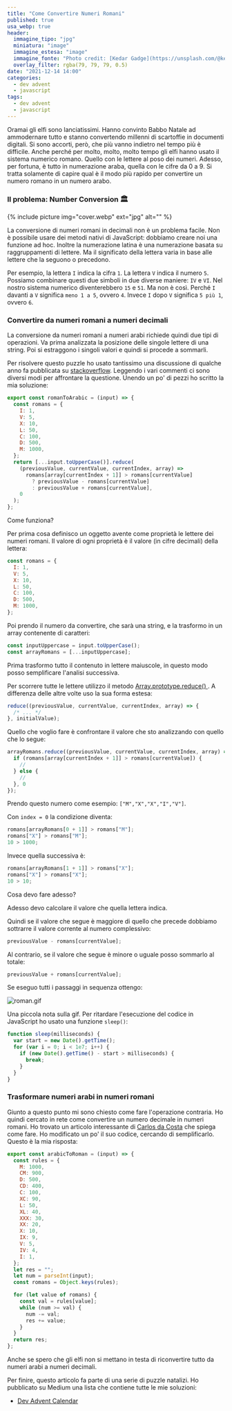 ```yaml
---
title: "Come Convertire Numeri Romani"
published: true
usa_webp: true
header:
  immagine_tipo: "jpg"
  miniatura: "image"
  immagine_estesa: "image"
  immagine_fonte: "Photo credit: [Kedar Gadge](https://unsplash.com/@kedar9)"
  overlay_filter: rgba(79, 79, 79, 0.5)
date: "2021-12-14 14:00"
categories:
  - dev advent
  - javascript
tags:
  - dev advent
  - javascript
---
```


Oramai gli elfi sono lanciatissimi. Hanno convinto Babbo Natale ad ammodernare tutto e stanno convertendo millenni di scartoffie in documenti digitali. Si sono accorti, però, che più vanno indietro nel tempo più è difficile. Anche perché per molto, molto, molto tempo gli elfi hanno usato il sistema numerico romano. Quello con le lettere al poso dei numeri. Adesso, per fortuna, è tutto in numerazione araba, quella con le cifre da 0 a 9. Si tratta solamente di capire qual è il modo più rapido per convertire un numero romano in un numero arabo.

### Il problema: Number Conversion 🏛️

{% include picture img="cover.webp" ext="jpg" alt="" %}

La conversione di numeri romani in decimali non è un problema facile. Non è possibile usare dei metodi nativi di JavaScript: dobbiamo creare noi una funzione ad hoc. Inoltre la numerazione latina è una numerazione basata su raggruppamenti di lettere. Ma il significato della lettera varia in base alle lettere che la seguono o precedono.

Per esempio, la lettera `I` indica la cifra `1`. La lettera `V` indica il numero `5`. Possiamo combinare questi due simboli in due diverse maniere: `IV` e `VI`. Nel nostro sistema numerico diventerebbero `15` e `51`. Ma non è così. Perché `I` davanti a `V` significa `meno 1 a 5`, ovvero `4`. Invece `I` dopo `V` significa `5 più 1`, ovvero `6`.

### Convertire da numeri romani a numeri decimali

La conversione da numeri romani a numeri arabi richiede quindi due tipi di operazioni. Va prima analizzata la posizione delle singole lettere di una string. Poi si estraggono i singoli valori e quindi si procede a sommarli.

Per risolvere questo puzzle ho usato tantissimo una discussione di qualche anno fa pubblicata su [stackoverflow](https://stackoverflow.com/questions/48946083/convert-roman-number-to-arabic-using-javascript). Leggendo i vari commenti ci sono diversi modi per affrontare la questione. Unendo un po' di pezzi ho scritto la mia soluzione:

```js
export const romanToArabic = (input) => {
  const romans = {
    I: 1,
    V: 5,
    X: 10,
    L: 50,
    C: 100,
    D: 500,
    M: 1000,
  };
  return [...input.toUpperCase()].reduce(
    (previousValue, currentValue, currentIndex, array) =>
      romans[array[currentIndex + 1]] > romans[currentValue]
        ? previousValue - romans[currentValue]
        : previousValue + romans[currentValue],
    0
  );
};
```

Come funziona?

Per prima cosa definisco un oggetto avente come proprietà le lettere dei numeri romani. Il valore di ogni proprietà è il valore (in cifre decimali) della lettera:

```js
const romans = {
  I: 1,
  V: 5,
  X: 10,
  L: 50,
  C: 100,
  D: 500,
  M: 1000,
};
```

Poi prendo il numero da convertire, che sarà una string, e la trasformo in un array contenente di caratteri:

```js
const inputUppercase = input.toUpperCase();
const arrayRomans = [...inputUppercase];
```

Prima trasformo tutto il contenuto in lettere maiuscole, in questo modo posso semplificare l'analisi successiva.

Per scorrere tutte le lettere utilizzo il metodo [Array.prototype.reduce()
](https://developer.mozilla.org/en-US/docs/Web/JavaScript/Reference/Global_Objects/Array/Reduce). A differenza delle altre volte uso la sua forma estesa:

```js
reduce((previousValue, currentValue, currentIndex, array) => {
  /* ... */
}, initialValue);
```

Quello che voglio fare è confrontare il valore che sto analizzando con quello che lo segue:

```js
arrayRomans.reduce((previousValue, currentValue, currentIndex, array) => {
  if (romans[array[currentIndex + 1]] > romans[currentValue]) {
    //
  } else {
    //
  }, 0
});
```

Prendo questo numero come esempio: `["M","X","X","I","V"]`.

Con `index = 0` la condizione diventa:

```js
romans[arrayRomans[0 + 1]] > romans["M"];
romans["X"] > romans["M"];
10 > 1000;
```

Invece quella successiva è:

```js
romans[arrayRomans[1 + 1]] > romans["X"];
romans["X"] > romans["X"];
10 > 10;
```

Cosa devo fare adesso?

Adesso devo calcolare il valore che quella lettera indica.

Quindi se il valore che segue è maggiore di quello che precede dobbiamo sottrarre il valore corrente al numero complessivo:

```js
previousValue - romans[currentValue];
```

Al contrario, se il valore che segue è minore o uguale posso sommarlo al totale:

```js
previousValue + romans[currentValue];
```

Se eseguo tutti i passaggi in sequenza ottengo:

![roman.gif](https://raw.githubusercontent.com/el3um4s/strani-anelli-blog/master/_posts/2021/2021-12-14-come-convertire-numeri-romani/roman.gif)

Una piccola nota sulla gif. Per ritardare l'esecuzione del codice in JavaScript ho usato una funzione `sleep()`:

```js
function sleep(milliseconds) {
  var start = new Date().getTime();
  for (var i = 0; i < 1e7; i++) {
    if (new Date().getTime() - start > milliseconds) {
      break;
    }
  }
}
```

### Trasformare numeri arabi in numeri romani

Giunto a questo punto mi sono chiesto come fare l'operazione contraria. Ho quindi cercato in rete come convertire un numero decimale in numeri romani. Ho trovato un articolo interessante di [Carlos da Costa](https://calolocosta.medium.com/create-a-roman-numerals-converter-in-javascript-a82fda6b7a60) che spiega come fare. Ho modificato un po' il suo codice, cercando di semplificarlo. Questo è la mia risposta:

```js
export const arabicToRoman = (input) => {
  const rules = {
    M: 1000,
    CM: 900,
    D: 500,
    CD: 400,
    C: 100,
    XC: 90,
    L: 50,
    XL: 40,
    XXX: 30,
    XX: 20,
    X: 10,
    IX: 9,
    V: 5,
    IV: 4,
    I: 1,
  };
  let res = "";
  let num = parseInt(input);
  const romans = Object.keys(rules);

  for (let value of romans) {
    const val = rules[value];
    while (num >= val) {
      num -= val;
      res += value;
    }
  }
  return res;
};
```

Anche se spero che gli elfi non si mettano in testa di riconvertire tutto da numeri arabi a numeri decimali.

Per finire, questo articolo fa parte di una serie di puzzle natalizi. Ho pubblicato su Medium una lista che contiene tutte le mie soluzioni:

- [Dev Advent Calendar](https://el3um4s.medium.com/list/dev-advent-calendar-89d163132d6e)
